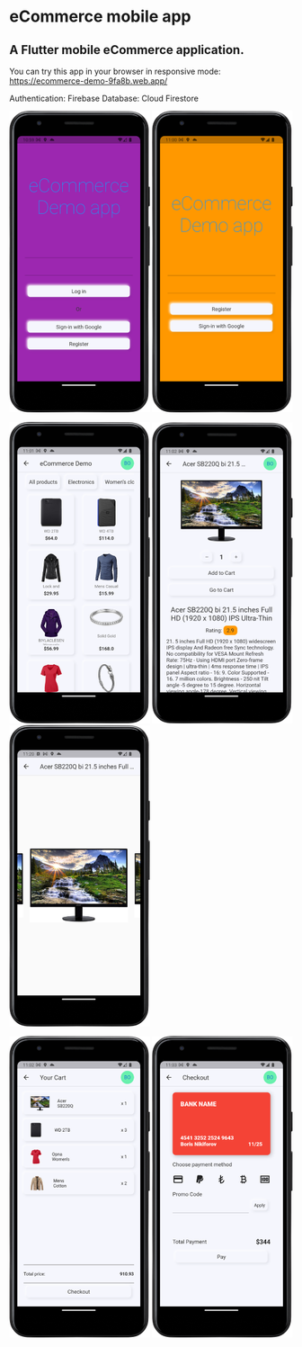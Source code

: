 # eCommerce mobile app

<h2> A Flutter mobile eCommerce application. </h2>

You can try this app in your browser in responsive mode: https://ecommerce-demo-9fa8b.web.app/

Authentication: Firebase
Database: Cloud Firestore


<img src="https://github.com/nikiforov5000/ecommerce_demo/blob/master/screenshots/login-screen.png" width=250px>  <img src="https://github.com/nikiforov5000/ecommerce_demo/blob/master/screenshots/register.png" width=250px>

<img src="https://github.com/nikiforov5000/ecommerce_demo/blob/master/screenshots/products-list-screen.png" width=250px>  <img src="https://github.com/nikiforov5000/ecommerce_demo/blob/master/screenshots/product-screen.png" width=250px>  <img src="https://github.com/nikiforov5000/ecommerce_demo/blob/master/screenshots/product-large-image-screen.png" width=250px>  

<img src="https://github.com/nikiforov5000/ecommerce_demo/blob/master/screenshots/shopping-cart-screen.png" width=250px>  <img src="https://github.com/nikiforov5000/ecommerce_demo/blob/master/screenshots/checkout-screen.png" width=250px>

